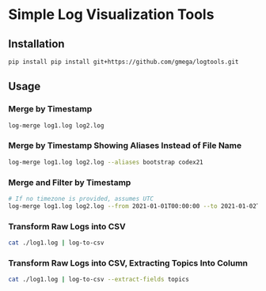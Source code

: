# Simple Log Visualization Tools

## Installation

```sh
pip install pip install git+https://github.com/gmega/logtools.git
```

## Usage

### Merge by Timestamp

```sh
log-merge log1.log log2.log
```

### Merge by Timestamp Showing Aliases Instead of File Name

```sh
log-merge log1.log log2.log --aliases bootstrap codex21
```

### Merge and Filter by Timestamp

```sh
# If no timezone is provided, assumes UTC
log-merge log1.log log2.log --from 2021-01-01T00:00:00 --to 2021-01-02T00:00:00
```

### Transform Raw Logs into CSV

```sh
cat ./log1.log | log-to-csv
```

### Transform Raw Logs into CSV, Extracting Topics Into Column

```sh
cat ./log1.log | log-to-csv --extract-fields topics
```

